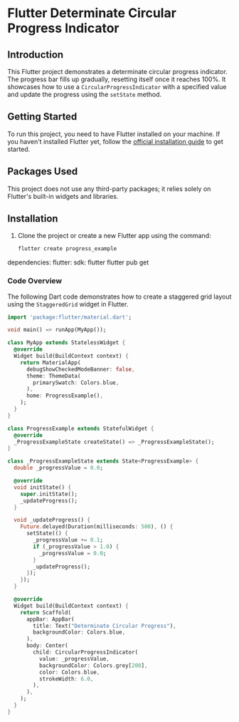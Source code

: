 # Flutter Determinate Circular Progress Indicator

## Introduction
This Flutter project demonstrates a determinate circular progress indicator. The progress bar fills up gradually, resetting itself once it reaches 100%. It showcases how to use a `CircularProgressIndicator` with a specified value and update the progress using the `setState` method.

## Getting Started
To run this project, you need to have Flutter installed on your machine. If you haven't installed Flutter yet, follow the [official installation guide](https://flutter.dev/docs/get-started/install) to get started.

## Packages Used
This project does not use any third-party packages; it relies solely on Flutter's built-in widgets and libraries.

## Installation
1. Clone the project or create a new Flutter app using the command:

   ```bash
   flutter create progress_example
dependencies:
  flutter:
    sdk: flutter
flutter pub get
### Code Overview

The following Dart code demonstrates how to create a staggered grid layout using the `StaggeredGrid` widget in Flutter.

```dart
import 'package:flutter/material.dart';

void main() => runApp(MyApp());

class MyApp extends StatelessWidget {
  @override
  Widget build(BuildContext context) {
    return MaterialApp(
      debugShowCheckedModeBanner: false,
      theme: ThemeData(
        primarySwatch: Colors.blue,
      ),
      home: ProgressExample(),
    );
  }
}

class ProgressExample extends StatefulWidget {
  @override
  _ProgressExampleState createState() => _ProgressExampleState();
}

class _ProgressExampleState extends State<ProgressExample> {
  double _progressValue = 0.0;

  @override
  void initState() {
    super.initState();
    _updateProgress();
  }

  void _updateProgress() {
    Future.delayed(Duration(milliseconds: 500), () {
      setState(() {
        _progressValue += 0.1;
        if (_progressValue > 1.0) {
          _progressValue = 0.0;
        }
        _updateProgress();
      });
    });
  }

  @override
  Widget build(BuildContext context) {
    return Scaffold(
      appBar: AppBar(
        title: Text("Determinate Circular Progress"),
        backgroundColor: Colors.blue,
      ),
      body: Center(
        child: CircularProgressIndicator(
          value: _progressValue,
          backgroundColor: Colors.grey[200],
          color: Colors.blue,
          strokeWidth: 6.0,
        ),
      ),
    );
  }
}

